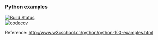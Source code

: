 ### Python examples

[![Build Status](https://travis-ci.org/ictlyh/PythonExamples.svg?branch=master)](https://travis-ci.org/ictlyh/PythonExamples)  
[![codecov](https://codecov.io/gh/ictlyh/PythonExamples/branch/master/graph/badge.svg)](https://codecov.io/gh/ictlyh/PythonExamples)

Reference: http://www.w3cschool.cn/python/python-100-examples.html

